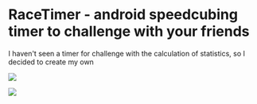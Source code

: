 # RaceTimer - android speedcubing timer to challenge with your friends
I haven't seen a timer for challenge with the calculation of statistics, so I decided to create my own

![](https://i.imgur.com/1NBWDtb.png)

![](https://i.imgur.com/Boh2mF6.png)
